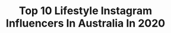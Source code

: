 ---
title: Top 10 Lifestyle Instagram Influencers In Australia In 2020
description: >-
  Find top lifestyle Instagram influencers in Australia in 2020. Most popular hashtags: # #gifted #wfhoutfit #shellnecklace.
platform: Instagram
profiles:
  - username: "_kassielee"
    fullname: >-
      KASSIE LEE | 🇧🇧🇦🇺
    location: "Australia"
    followers: 10206
    engagement: 1086
    commentsToLikes: 0.124561
    id: ck8t3jy3a3i5y0j78dw5el6ea
    verified: false
    hashtags: "#lakeatitlan, #guatemala, #maldivesislands, #maldives"
  - username: "erika.dwyer"
    fullname: >-
      Erika Dwyer
    location: "Australia"
    followers: 5829
    engagement: 1125
    commentsToLikes: 0.111945
    id: ck0w136qehc490i193p3vskwx
    verified: false
    hashtags: "#princesspolly"
  - username: "rio_bryce"
    fullname: >-
      Rio♡
    location: "Australia"
    followers: 7368
    engagement: 1027
    commentsToLikes: 0.087772
    id: ck5zmxkk6ndyi0i149jzn9nbx
    verified: false
    hashtags: "#beauty, #infinitypool, #ocean, #whiteskirt"
  - username: "melanaaaa"
    fullname: >-
      Mel
    location: "Australia"
    followers: 17898
    engagement: 570
    commentsToLikes: 0.077881
    id: ck5c1l24avebx0i11u1916g08
    verified: false
    hashtags: "#77inone, #sweetairchannels, #sleepovation, #lunchboxfam"
  - username: "love.christina.xo"
    fullname: >-
      ✨Christina✨
    location: "Australia"
    followers: 160200
    engagement: 351
    commentsToLikes: 0.113460
    id: ck13c84lqz1y50i192xk9bkvq
    verified: false
    hashtags: "#shellybeach, #celsiuscoffeeco, #manlybeach, #milkbath"
  - username: "ootdstylistaa"
    fullname: >-
      Nisha 🙋🏻‍♀️💁🏻‍♀️🙆🏻‍♀️🤷🏻‍♀️
    location: "Australia"
    followers: 19120
    engagement: 545
    commentsToLikes: 0.130808
    id: ckaot5lgvuh960i78yh489cri
    verified: false
    hashtags: "#brisbanelife, #purifyandvolume, #perthfashion, #sydneytravelog"
  - username: "ellamadeitpretty"
    fullname: >-
      Ella-Kaisa Heikkinen
    location: "Australia"
    followers: 5153
    engagement: 1050
    commentsToLikes: 0.170836
    id: ck5c6zt0s6j2q0i11phljcu4d
    verified: false
    hashtags: "#onnebeauty, #valentinesday, #saltbyhendrix, #naistenp"
  - username: "nath_page"
    fullname: >-
      𝐍𝐀𝐓𝐇𝐀𝐍 𝐏𝐀𝐆𝐄
    location: "Australia"
    followers: 67772
    engagement: 342
    commentsToLikes: 0.060973
    id: ck8szdaqdnz700j78jj9bye27
    verified: false
    hashtags: ""
  - username: "maevasaad"
    fullname: >-
      Maeva
    location: "Australia"
    followers: 2238
    engagement: 2799
    commentsToLikes: 0.067069
    id: ckaoyz96ljoim0i78blpvbozg
    verified: false
    hashtags: ""
  - username: "stephaniejmagno"
    fullname: >-
      𝐒𝐓𝐄𝐏𝐇𝐀𝐍𝐈𝐄 ♥
    location: "Australia"
    followers: 5709
    engagement: 835
    commentsToLikes: 0.260444
    id: ckapa4pdgup340i78bgwou6yp
    verified: false
    hashtags: "#missphilippinesaustralia2019, #mpa2019, #socialdistancing"
---